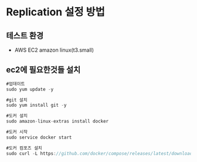 # Replication 설정 방법

## 테스트 환경
- AWS EC2 amazon linux(t3.small)

## ec2에 필요한것들 설치
```java
#업데이트
sudo yum update -y

#git 설치
sudo yum install git -y

#도커 설치
sudo amazon-linux-extras install docker 

#도커 시작
sudo service docker start

#도커 컴포즈 설치
sudo curl -L https://github.com/docker/compose/releases/latest/download/docker-compose-$(uname -s)-$(uname -m) -o /usr/local/bin/docker-compose
```

